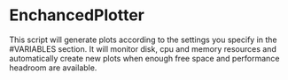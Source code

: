 # EnchancedPlotter
This script will generate plots according to the settings you specify in the #VARIABLES section. It will monitor disk, cpu and memory resources and automatically create new plots when enough free space and performance headroom are available.
